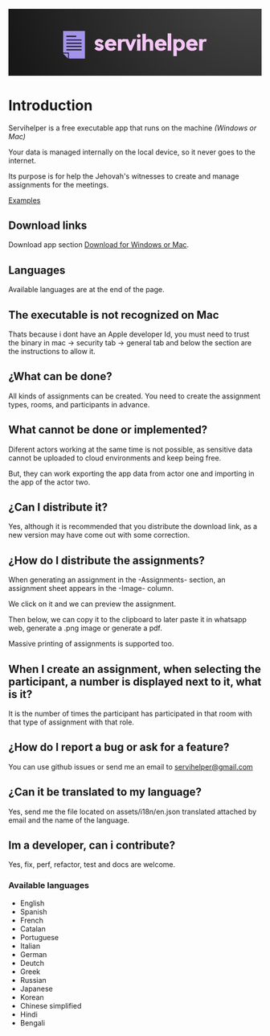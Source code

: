 ![1](./pictures/servihelper-logo.png)

# Introduction

Servihelper is a free executable app that runs on the machine _(Windows or Mac)_

Your data is managed internally on the local device, so it never goes to the internet.

Its purpose is for help the Jehovah's witnesses to create and manage assignments for the meetings.

[Examples](https://drive.google.com/drive/folders/1h3LLPwzKukYT3AXiMMLlcggHyi4ZafNH?usp=sharing)

## Download links

Download app section [Download for Windows or Mac](https://github.com/TitoMoi/servihelper/releases).

## Languages

Available languages are at the end of the page.

## The executable is not recognized on Mac

Thats because i dont have an Apple developer Id, you must need to trust the binary in mac -> security tab -> general tab and below the section are the instructions to allow it.

## ¿What can be done?

All kinds of assignments can be created. You need to create the assignment types, rooms, and participants in advance.

## What cannot be done or implemented?

Diferent actors working at the same time is not possible, as sensitive data cannot be uploaded to cloud environments and keep being free.

But, they can work exporting the app data from actor one and importing in the app of the actor two.

## ¿Can I distribute it?

Yes, although it is recommended that you distribute the download link, as a new version may have come out with some correction.

## ¿How do I distribute the assignments?

When generating an assignment in the -Assignments- section, an assignment sheet appears in the -Image- column.

We click on it and we can preview the assignment.

Then below, we can copy it to the clipboard to later paste it in whatsapp web, generate a .png image or generate a pdf.

Massive printing of assignments is supported too.

## When I create an assignment, when selecting the participant, a number is displayed next to it, what is it?

It is the number of times the participant has participated in that room with that type of assignment with that role.

## ¿How do I report a bug or ask for a feature?

You can use github issues or send me an email to servihelper@gmail.com

## ¿Can it be translated to my language?

Yes, send me the file located on assets/i18n/en.json translated attached by email and the name of the language.

## Im a developer, can i contribute?

Yes, fix, perf, refactor, test and docs are welcome.

### Available languages

- English
- Spanish
- French
- Catalan
- Portuguese
- Italian
- German
- Deutch
- Greek
- Russian
- Japanese
- Korean
- Chinese simplified
- Hindi
- Bengali

